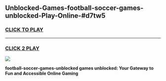 
## Unblocked-Games-football-soccer-games-unblocked-Play-Online-#d7tw5
<h3>
<a href="https://premium.freeplayer.one?title=football-soccer-games-unblocked&ref=27F">CLICK TO PLAY</a></h3>
<hr>

<h3>
<a href="https://premium.freeplayer.one?title=football-soccer-games-unblocked&ref=27F">CLICK 2 PLAY</a>
  
</h3>

<a href="https://premium.freeplayer.one?title=football-soccer-games-unblocked&ref=27F"><img src="https://clearcache.store/games.png"></a>


**football-soccer-games-unblocked games unblocked: Your Gateway to Fun and Accessible Online Gaming**
